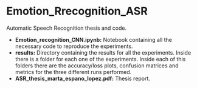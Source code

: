 # Emotion_Rrecognition_ASR
Automatic Speech Recognition thesis and code.

* **Emotion_recognition_CNN.ipynb:** Notebook containing all the necessary code to reproduce the experiments.
* **results:** Directory containing the results for all the experiments. Inside there is a folder for each one of the experiments. Inside each of this folders there are the accuracy/loss plots, confusion matrices and metrics for the three different runs performed.
* **ASR_thesis_marta_espano_lopez.pdf:** Thesis report.
